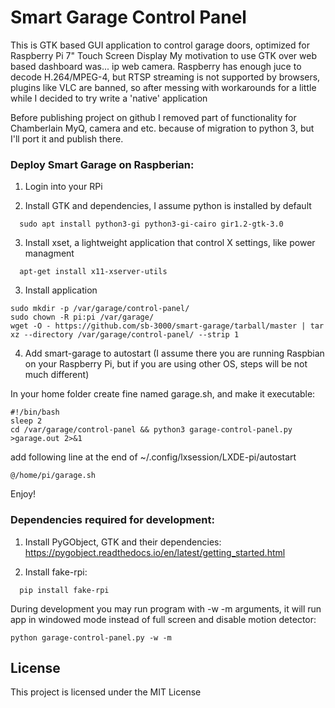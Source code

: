 # Smart Garage Control Panel

This is GTK based GUI application to control garage doors, optimized for Raspberry Pi 7" Touch Screen Display
My motivation to use GTK over web based dashboard was... ip web camera. Raspberry has enough juce to decode H.264/MPEG-4, but RTSP streaming is not supported by browsers, 
plugins like VLC are banned, so after messing with workarounds for a little while I decided to try write a 'native' application

Before publishing project on github I removed part of functionality for Chamberlain MyQ, camera and etc. because of migration to python 3, but I'll port it and publish there. 

### Deploy Smart Garage on Raspberian:
 
1. Login into your RPi

2. Install GTK and dependencies, I assume python is installed by default
```
  sudo apt install python3-gi python3-gi-cairo gir1.2-gtk-3.0
```

3. Install xset, a lightweight application that control X settings, like power managment
```
  apt-get install x11-xserver-utils
```

3. Install application 
```
sudo mkdir -p /var/garage/control-panel/
sudo chown -R pi:pi /var/garage/
wget -O - https://github.com/sb-3000/smart-garage/tarball/master | tar xz --directory /var/garage/control-panel/ --strip 1
```
4. Add smart-garage to autostart
(I assume there you are running Raspbian on your Raspberry Pi, but if you are using other OS, steps will be not much different)

In your home folder create fine named garage.sh, and make it executable:

```
#!/bin/bash
sleep 2
cd /var/garage/control-panel && python3 garage-control-panel.py >garage.out 2>&1
```

add following line at the end of ~/.config/lxsession/LXDE-pi/autostart
```
@/home/pi/garage.sh
```

Enjoy!

### Dependencies required for development:

1. Install PyGObject, GTK and their dependencies: 
  https://pygobject.readthedocs.io/en/latest/getting_started.html

2. Install fake-rpi:
```
  pip install fake-rpi
```

During development you may run program with -w -m arguments, it will run app in windowed mode instead of full screen and disable motion detector:
```
python garage-control-panel.py -w -m
```

## License

This project is licensed under the MIT License
